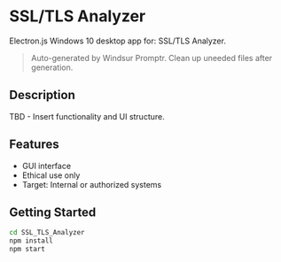 # SSL/TLS Analyzer

Electron.js Windows 10 desktop app for: SSL/TLS Analyzer.

> Auto-generated by Windsur Promptr. Clean up uneeded files after generation.

## Description
TBD - Insert functionality and UI structure.

## Features
- GUI interface
- Ethical use only
- Target: Internal or authorized systems

## Getting Started
```bash
cd SSL_TLS_Analyzer
npm install
npm start
```
